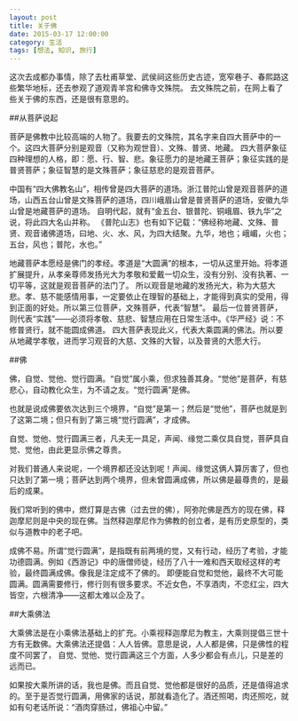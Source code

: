 ```yaml
---
layout: post
title: 关于佛
date: 2015-03-17 12:00:00
category: 生活
tags: [想法, 知识, 旅行]
---
```


这次去成都办事情，除了去杜甫草堂、武侯祠这些历史古迹，宽窄巷子、春熙路这些繁华地标，还去参观了道观青羊宫和佛寺文殊院。
去文殊院之前，在网上看了些关于佛的东西，还是很有意思的。

<!--more-->

##从菩萨说起

菩萨是佛教中比较高端的人物了。我要去的文殊院，其名字来自四大菩萨中的一个。这四大菩萨分别是观音（又称为观世音）、文殊、普贤、地藏。
四大菩萨象征四种理想的人格，即：愿、行、智、悲。象征愿力的是地藏王菩萨；象征实践的是普贤菩萨；象征智慧的是文殊菩萨；象征慈悲的是观音菩萨。

中国有“四大佛教名山”，相传曾是四大菩萨的道场。浙江普陀山曾是观音菩萨的道场，山西五台山曾是文殊菩萨的道场，四川峨眉山曾是普贤菩萨的道场，安徽九华山曾是地藏菩萨的道场。
自明代起，就有“金五台、银普陀、铜峨眉、铁九华”之说，将此四大名山并称。
《普陀山志》也有如下记载：“佛经称地藏、文殊、普贤、观音诸佛道场，曰地、火、水、风，为四大结聚。九华，地也；峨嵋，火也；五台，风也；普陀，水也。”

地藏菩萨本愿经是佛门的孝经。孝道是“大圆满”的根本，一切从这里开始。将孝道扩展提升，从孝亲尊师发扬光大为孝敬和爱戴一切众生，没有分别、没有执著、一切平等，这就是观音菩萨的法门了。
所以观音是地藏的发扬光大，称为大慈大悲。孝、慈不能感情用事，一定要依止在理智的基础上，才能得到真实的受用，得到正面的好处。所以第三位菩萨，文殊菩萨，代表“智慧”。
最后一位普贤菩萨，则代表“实践”——必须将孝敬、慈悲、智慧应用在日常生活中。《华严经》说：不修普贤行，就不能圆成佛道。
四大菩萨表现此义，代表大乘圆满的佛法。所以要从地藏学孝敬，进而学习观音的大慈、文殊的大智，以及普贤的大愿大行。

##佛

佛，自觉、觉他、觉行圆满。“自觉”属小乘，但求独善其身。“觉他”是菩萨，有慈悲心，自动教化众生，为不请之友。“觉行圆满”是佛。

也就是说成佛要依次达到三个境界，“自觉”是第一；然后是“觉他”，菩萨也就是到了这第二境；但只有到了第三境“觉行圆满”，才成佛。

自觉、觉他、觉行圆满三者，凡夫无一具足，声闻、缘觉二乘仅具自觉，菩萨具自觉、觉他，由此更显示佛之尊贵。

对我们普通人来说呢，一个境界都还没达到呢！声闻、缘觉这俩人算厉害了，但也只达到了第一境；菩萨达到两个境界，但未曾圆满成佛，所以佛是最尊贵的，是最后的成果。

我们常听到的佛中，燃灯算是古佛（过去世的佛），阿弥陀佛是西方的现在佛，释迦摩尼则是中央的现在佛。当然释迦摩尼作为佛教的创立者，是有历史原型的，类似与道教中的老子吧。

成佛不易。所谓“觉行圆满”，是指既有前两境的觉，又有行动，经历了考验，才能功德圆满。例如《西游记》中的唐僧师徒，经历了八十一难和西天取经这样的考验，最终圆满成佛。像我是注定成不了佛的。
即便能自觉和觉他，最终不大可能圆满。圆满需要修行，修行则有很多要求。不近女色，不享酒肉，不恋红尘，四大皆空，六根清净——这都太难以企及了。

##大乘佛法

大乘佛法是在小乘佛法基础上的扩充。小乘视释迦摩尼为教主，大乘则提倡三世十方有无数佛。大乘佛法还提倡：人人皆佛。意思是说，人人都是佛，只是佛性的程度不同罢了，
自觉、觉他、觉行圆满这三个方面，人多少都会有点儿，只是差的远而已。

如果按大乘所讲的话，我也是佛。而且自觉、觉他都是很好的品质，还是值得追求的。至于是否觉行圆满，用佛家的话说，那就看造化了。酒还照喝，肉还照吃，就如有句老话所说：“酒肉穿肠过，佛祖心中留。”
